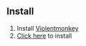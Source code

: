 ## Install
1. Install [Violentmonkey](https://violentmonkey.github.io/get-it/)
2. [Click here](https://github.com/rice7788/betterttv/raw/refs/heads/main/script.user.js) to install
